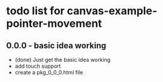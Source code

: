 # todo list for canvas-example-pointer-movement

## 0.0.0 - basic idea working
* (done) Just get the basic idea working
* add touch support
* create a pkg_0_0_0.html file